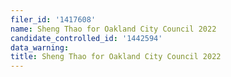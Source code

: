 ```yaml
---
filer_id: '1417608'
name: Sheng Thao for Oakland City Council 2022
candidate_controlled_id: '1442594'
data_warning: 
title: Sheng Thao for Oakland City Council 2022
---
```

